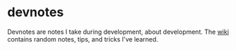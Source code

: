 devnotes
========

Devnotes are notes I take during development, about development. The [wiki](https://github.com/vsbuffalo/devnotes/wiki/_pages) contains random notes, tips, and tricks I've learned.

